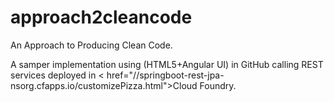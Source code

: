# approach2cleancode
An Approach to Producing Clean Code.

A samper implementation using (HTML5+Angular UI) in GitHub calling REST services deployed in < href="//springboot-rest-jpa-nsorg.cfapps.io/customizePizza.html">Cloud Foundry<a/>.
